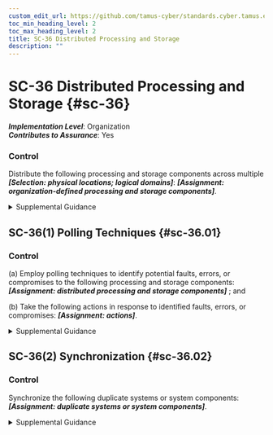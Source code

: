 ```yaml
---
custom_edit_url: https://github.com/tamus-cyber/standards.cyber.tamus.edu/tree/main/static/content/tamus.edu/TAMUS_profile.xml
toc_min_heading_level: 2
toc_max_heading_level: 2
title: SC-36 Distributed Processing and Storage
description: ""
---
```


# SC-36 Distributed Processing and Storage {#sc-36}

_**Implementation Level**_: Organization\
_**Contributes to Assurance**_: Yes

### Control

Distribute the following processing and storage components across multiple _**[Selection: physical locations; logical domains]**_: _**[Assignment: organization-defined processing and storage components]**_.

<details>
  <summary>Supplemental Guidance</summary>

Distribute the following processing and storage components across multiple _**[Selection: physical locations; logical domains]**_: _**[Assignment: organization-defined processing and storage components]**_.

</details>

## SC-36(1) Polling Techniques {#sc-36.01}

### Control

(a) Employ polling techniques to identify potential faults, errors, or compromises to the following processing and storage components: _**[Assignment: distributed processing and storage components]**_ ; and

(b) Take the following actions in response to identified faults, errors, or compromises: _**[Assignment: actions]**_.

<details>
  <summary>Supplemental Guidance</summary>

(a) Employ polling techniques to identify potential faults, errors, or compromises to the following processing and storage components: _**[Assignment: distributed processing and storage components]**_ ; and

(b) Take the following actions in response to identified faults, errors, or compromises: _**[Assignment: actions]**_.

</details>

## SC-36(2) Synchronization {#sc-36.02}

### Control

Synchronize the following duplicate systems or system components: _**[Assignment: duplicate systems or system components]**_.

<details>
  <summary>Supplemental Guidance</summary>

Synchronize the following duplicate systems or system components: _**[Assignment: duplicate systems or system components]**_.

</details>

